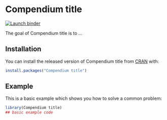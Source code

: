 # Compendium title

<!-- badges: start -->
[![Launch binder](http://mybinder.org/badge.svg)](https://mybinder.org/v2/gh/karthik/sdss20/master)
<!-- badges: end -->

The goal of Compendium title is to ...

## Installation

You can install the released version of Compendium title from [CRAN](https://CRAN.R-project.org) with:

``` r
install.packages("Compendium title")
```

## Example

This is a basic example which shows you how to solve a common problem:

``` r
library(Compendium title)
## basic example code
```

